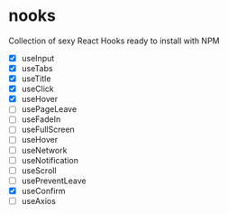 # nooks

Collection of sexy React Hooks ready to install with NPM

- [x] useInput
- [x] useTabs
- [x] useTitle
- [x] useClick
- [x] useHover 
- [ ] usePageLeave
- [ ] useFadeIn
- [ ] useFullScreen
- [ ] useHover
- [ ] useNetwork
- [ ] useNotification
- [ ] useScroll
- [ ] usePreventLeave
- [x] useConfirm
- [ ] useAxios